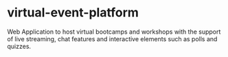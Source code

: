 # virtual-event-platform
Web Application to host virtual bootcamps and workshops with the support of live streaming, chat features and interactive elements such as polls and quizzes.
